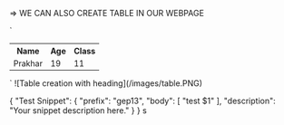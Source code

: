 => WE CAN ALSO CREATE TABLE IN OUR WEBPAGE

`
<body>
 <table>
  <tr>
   <th>Name</th>
   <th>Age</th>
   <th>Class</th>
  </tr>
  <tr>
   <td>Prakhar</td>
   <td>19</td>
   <td>11</td>
  </tr>
 </table>
</body>
`
![Table creation with heading](/images/table.PNG)

{
    "Test Snippet": {
        "prefix": "gep13",
        "body": [
            "test $1"
        ],
        "description": "Your snippet description here."
    }
}
s